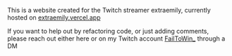 This is a website created for the Twitch streamer extraemily, currently hosted on [extraemily.vercel.app](extraemily.vercel.app)

If you want to help out by refactoring code, or just adding comments, please reach out either here or on my Twitch account [FailToWin\_](https://www.twitch.tv/failtowin_) through a DM
